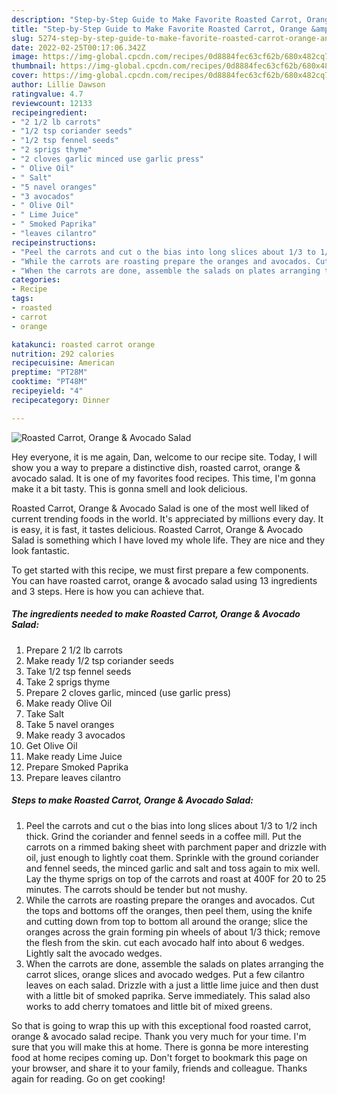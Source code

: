 ```yaml
---
description: "Step-by-Step Guide to Make Favorite Roasted Carrot, Orange &amp;amp; Avocado Salad"
title: "Step-by-Step Guide to Make Favorite Roasted Carrot, Orange &amp;amp; Avocado Salad"
slug: 5274-step-by-step-guide-to-make-favorite-roasted-carrot-orange-and-amp-avocado-salad
date: 2022-02-25T00:17:06.342Z
image: https://img-global.cpcdn.com/recipes/0d8884fec63cf62b/680x482cq70/roasted-carrot-orange-avocado-salad-recipe-main-photo.jpg
thumbnail: https://img-global.cpcdn.com/recipes/0d8884fec63cf62b/680x482cq70/roasted-carrot-orange-avocado-salad-recipe-main-photo.jpg
cover: https://img-global.cpcdn.com/recipes/0d8884fec63cf62b/680x482cq70/roasted-carrot-orange-avocado-salad-recipe-main-photo.jpg
author: Lillie Dawson
ratingvalue: 4.7
reviewcount: 12133
recipeingredient:
- "2 1/2 lb carrots"
- "1/2 tsp coriander seeds"
- "1/2 tsp fennel seeds"
- "2 sprigs thyme"
- "2 cloves garlic minced use garlic press"
- " Olive Oil"
- " Salt"
- "5 navel oranges"
- "3 avocados"
- " Olive Oil"
- " Lime Juice"
- " Smoked Paprika"
- "leaves cilantro"
recipeinstructions:
- "Peel the carrots and cut o the bias into long slices about 1/3 to 1/2 inch thick. Grind the coriander and fennel seeds in a coffee mill. Put the carrots on a rimmed baking sheet with parchment paper and drizzle with oil, just enough to lightly coat them. Sprinkle with the ground coriander and fennel seeds, the minced garlic and salt and toss again to mix well. Lay the thyme sprigs on top of the carrots and roast at 400F for 20 to 25 minutes. The carrots should be tender but not mushy."
- "While the carrots are roasting prepare the oranges and avocados. Cut the tops and bottoms off the oranges, then peel them, using the knife and cutting down from top to bottom all around the orange; slice the oranges across the grain forming pin wheels of about 1/3 thick; remove the flesh from the skin. cut each avocado half into about 6 wedges. Lightly salt the avocado wedges."
- "When the carrots are done, assemble the salads on plates arranging the carrot slices, orange slices and avocado wedges. Put a few cilantro leaves on each salad. Drizzle with a just a little lime juice and then dust with a little bit of smoked paprika. Serve immediately. This salad also works to add cherry tomatoes and little bit of mixed greens."
categories:
- Recipe
tags:
- roasted
- carrot
- orange

katakunci: roasted carrot orange 
nutrition: 292 calories
recipecuisine: American
preptime: "PT28M"
cooktime: "PT48M"
recipeyield: "4"
recipecategory: Dinner

---
```



![Roasted Carrot, Orange &amp; Avocado Salad](https://img-global.cpcdn.com/recipes/0d8884fec63cf62b/680x482cq70/roasted-carrot-orange-avocado-salad-recipe-main-photo.jpg)

Hey everyone, it is me again, Dan, welcome to our recipe site. Today, I will show you a way to prepare a distinctive dish, roasted carrot, orange &amp; avocado salad. It is one of my favorites food recipes. This time, I'm gonna make it a bit tasty. This is gonna smell and look delicious.

Roasted Carrot, Orange &amp; Avocado Salad is one of the most well liked of current trending foods in the world. It's appreciated by millions every day. It is easy, it is fast, it tastes delicious. Roasted Carrot, Orange &amp; Avocado Salad is something which I have loved my whole life. They are nice and they look fantastic.




To get started with this recipe, we must first prepare a few components. You can have roasted carrot, orange &amp; avocado salad using 13 ingredients and 3 steps. Here is how you can achieve that.

<!--inarticleads1-->

##### The ingredients needed to make Roasted Carrot, Orange &amp; Avocado Salad:

1. Prepare 2 1/2 lb carrots
1. Make ready 1/2 tsp coriander seeds
1. Take 1/2 tsp fennel seeds
1. Take 2 sprigs thyme
1. Prepare 2 cloves garlic, minced (use garlic press)
1. Make ready  Olive Oil
1. Take  Salt
1. Take 5 navel oranges
1. Make ready 3 avocados
1. Get  Olive Oil
1. Make ready  Lime Juice
1. Prepare  Smoked Paprika
1. Prepare leaves cilantro




<!--inarticleads2-->

##### Steps to make Roasted Carrot, Orange &amp; Avocado Salad:

1. Peel the carrots and cut o the bias into long slices about 1/3 to 1/2 inch thick. Grind the coriander and fennel seeds in a coffee mill. Put the carrots on a rimmed baking sheet with parchment paper and drizzle with oil, just enough to lightly coat them. Sprinkle with the ground coriander and fennel seeds, the minced garlic and salt and toss again to mix well. Lay the thyme sprigs on top of the carrots and roast at 400F for 20 to 25 minutes. The carrots should be tender but not mushy.
1. While the carrots are roasting prepare the oranges and avocados. Cut the tops and bottoms off the oranges, then peel them, using the knife and cutting down from top to bottom all around the orange; slice the oranges across the grain forming pin wheels of about 1/3 thick; remove the flesh from the skin. cut each avocado half into about 6 wedges. Lightly salt the avocado wedges.
1. When the carrots are done, assemble the salads on plates arranging the carrot slices, orange slices and avocado wedges. Put a few cilantro leaves on each salad. Drizzle with a just a little lime juice and then dust with a little bit of smoked paprika. Serve immediately. This salad also works to add cherry tomatoes and little bit of mixed greens.




So that is going to wrap this up with this exceptional food roasted carrot, orange &amp; avocado salad recipe. Thank you very much for your time. I'm sure that you will make this at home. There is gonna be more interesting food at home recipes coming up. Don't forget to bookmark this page on your browser, and share it to your family, friends and colleague. Thanks again for reading. Go on get cooking!
